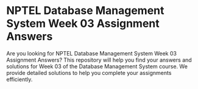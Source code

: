 # NPTEL Database Management System Week 03 Assignment Answers

Are you looking for NPTEL Database Management System Week 03 Assignment Answers? This repository will help you find your answers and solutions for Week 03 of the Database Management System course. We provide detailed solutions to help you complete your assignments efficiently.